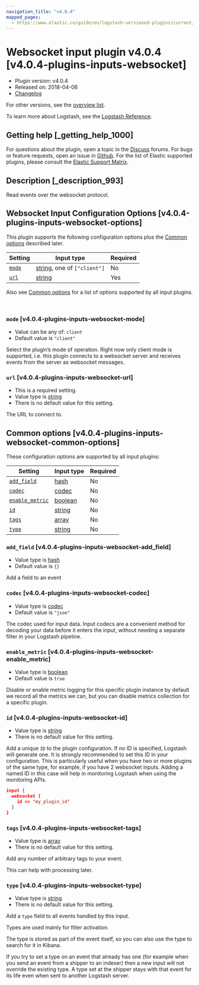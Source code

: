 ```yaml
---
navigation_title: "v4.0.4"
mapped_pages:
  - https://www.elastic.co/guide/en/logstash-versioned-plugins/current/v4.0.4-plugins-inputs-websocket.html
---
```


# Websocket input plugin v4.0.4 [v4.0.4-plugins-inputs-websocket]


* Plugin version: v4.0.4
* Released on: 2018-04-06
* [Changelog](https://github.com/logstash-plugins/logstash-input-websocket/blob/v4.0.4/CHANGELOG.md)

For other versions, see the [overview list](input-websocket-index.md).

To learn more about Logstash, see the [Logstash Reference](logstash://reference/index.md).

## Getting help [_getting_help_1000]

For questions about the plugin, open a topic in the [Discuss](http://discuss.elastic.co) forums. For bugs or feature requests, open an issue in [Github](https://github.com/logstash-plugins/logstash-input-websocket). For the list of Elastic supported plugins, please consult the [Elastic Support Matrix](https://www.elastic.co/support/matrix#matrix_logstash_plugins).


## Description [_description_993]

Read events over the websocket protocol.


## Websocket Input Configuration Options [v4.0.4-plugins-inputs-websocket-options]

This plugin supports the following configuration options plus the [Common options](v4-0-4-plugins-inputs-websocket.md#v4.0.4-plugins-inputs-websocket-common-options) described later.

| Setting | Input type | Required |
| --- | --- | --- |
| [`mode`](v4-0-4-plugins-inputs-websocket.md#v4.0.4-plugins-inputs-websocket-mode) | [string](logstash://reference/configuration-file-structure.md#string), one of `["client"]` | No |
| [`url`](v4-0-4-plugins-inputs-websocket.md#v4.0.4-plugins-inputs-websocket-url) | [string](logstash://reference/configuration-file-structure.md#string) | Yes |

Also see [Common options](v4-0-4-plugins-inputs-websocket.md#v4.0.4-plugins-inputs-websocket-common-options) for a list of options supported by all input plugins.

 

### `mode` [v4.0.4-plugins-inputs-websocket-mode]

* Value can be any of: `client`
* Default value is `"client"`

Select the plugin’s mode of operation. Right now only client mode is supported, i.e. this plugin connects to a websocket server and receives events from the server as websocket messages.


### `url` [v4.0.4-plugins-inputs-websocket-url]

* This is a required setting.
* Value type is [string](logstash://reference/configuration-file-structure.md#string)
* There is no default value for this setting.

The URL to connect to.



## Common options [v4.0.4-plugins-inputs-websocket-common-options]

These configuration options are supported by all input plugins:

| Setting | Input type | Required |
| --- | --- | --- |
| [`add_field`](v4-0-4-plugins-inputs-websocket.md#v4.0.4-plugins-inputs-websocket-add_field) | [hash](logstash://reference/configuration-file-structure.md#hash) | No |
| [`codec`](v4-0-4-plugins-inputs-websocket.md#v4.0.4-plugins-inputs-websocket-codec) | [codec](logstash://reference/configuration-file-structure.md#codec) | No |
| [`enable_metric`](v4-0-4-plugins-inputs-websocket.md#v4.0.4-plugins-inputs-websocket-enable_metric) | [boolean](logstash://reference/configuration-file-structure.md#boolean) | No |
| [`id`](v4-0-4-plugins-inputs-websocket.md#v4.0.4-plugins-inputs-websocket-id) | [string](logstash://reference/configuration-file-structure.md#string) | No |
| [`tags`](v4-0-4-plugins-inputs-websocket.md#v4.0.4-plugins-inputs-websocket-tags) | [array](logstash://reference/configuration-file-structure.md#array) | No |
| [`type`](v4-0-4-plugins-inputs-websocket.md#v4.0.4-plugins-inputs-websocket-type) | [string](logstash://reference/configuration-file-structure.md#string) | No |

### `add_field` [v4.0.4-plugins-inputs-websocket-add_field]

* Value type is [hash](logstash://reference/configuration-file-structure.md#hash)
* Default value is `{}`

Add a field to an event


### `codec` [v4.0.4-plugins-inputs-websocket-codec]

* Value type is [codec](logstash://reference/configuration-file-structure.md#codec)
* Default value is `"json"`

The codec used for input data. Input codecs are a convenient method for decoding your data before it enters the input, without needing a separate filter in your Logstash pipeline.


### `enable_metric` [v4.0.4-plugins-inputs-websocket-enable_metric]

* Value type is [boolean](logstash://reference/configuration-file-structure.md#boolean)
* Default value is `true`

Disable or enable metric logging for this specific plugin instance by default we record all the metrics we can, but you can disable metrics collection for a specific plugin.


### `id` [v4.0.4-plugins-inputs-websocket-id]

* Value type is [string](logstash://reference/configuration-file-structure.md#string)
* There is no default value for this setting.

Add a unique `ID` to the plugin configuration. If no ID is specified, Logstash will generate one. It is strongly recommended to set this ID in your configuration. This is particularly useful when you have two or more plugins of the same type, for example, if you have 2 websocket inputs. Adding a named ID in this case will help in monitoring Logstash when using the monitoring APIs.

```json
input {
  websocket {
    id => "my_plugin_id"
  }
}
```


### `tags` [v4.0.4-plugins-inputs-websocket-tags]

* Value type is [array](logstash://reference/configuration-file-structure.md#array)
* There is no default value for this setting.

Add any number of arbitrary tags to your event.

This can help with processing later.


### `type` [v4.0.4-plugins-inputs-websocket-type]

* Value type is [string](logstash://reference/configuration-file-structure.md#string)
* There is no default value for this setting.

Add a `type` field to all events handled by this input.

Types are used mainly for filter activation.

The type is stored as part of the event itself, so you can also use the type to search for it in Kibana.

If you try to set a type on an event that already has one (for example when you send an event from a shipper to an indexer) then a new input will not override the existing type. A type set at the shipper stays with that event for its life even when sent to another Logstash server.



